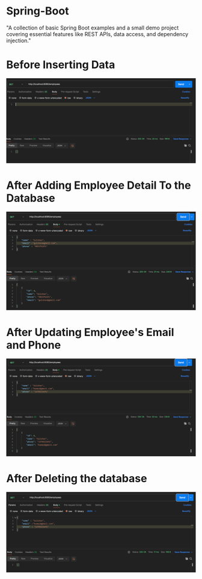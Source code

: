 # Spring-Boot
"A collection of basic Spring Boot examples and a small demo project covering essential features like REST APIs, data access, and dependency injection."

Before Inserting Data
=====================
![database is blank](image.png)

After Adding Employee Detail To the Database
============================================
![database has one employee data](image-1.png)

After Updating Employee's Email and Phone
=========================================
![Email and Phone number is changed](image-2.png)

After Deleting the database
===========================
![No Employee Data is Left](image-3.png)



